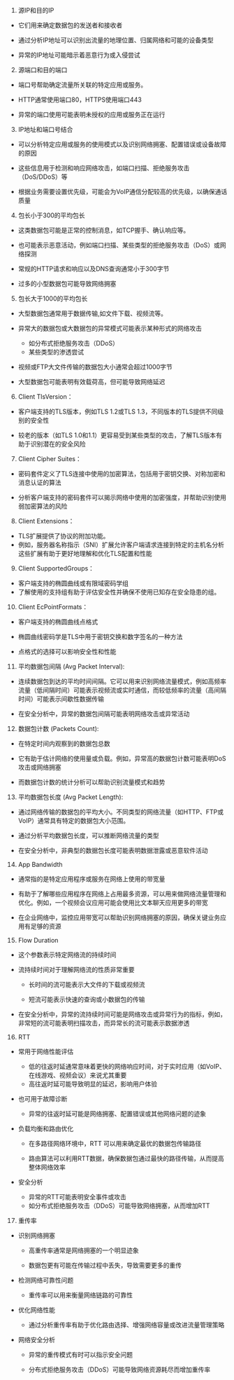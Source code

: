 1. 源IP和目的IP

- 它们用来确定数据包的发送者和接收者

- 通过分析IP地址可以识别出流量的地理位置、归属网络和可能的设备类型

- 异常的IP地址可能暗示着恶意行为或入侵尝试

2. 源端口和目的端口

- 端口号帮助确定流量所关联的特定应用或服务。

- HTTP通常使用端口80，HTTPS使用端口443

- 异常的端口使用可能表明未授权的应用或服务正在运行

3. IP地址和端口号结合

- 可以分析特定应用或服务的使用模式以及识别网络拥塞、配置错误或设备故障的原因

- 这些信息用于检测和响应网络攻击，如端口扫描、拒绝服务攻击（DoS/DDoS）等

- 根据业务需要设置优先级，可能会为VoIP通信分配较高的优先级，以确保通话质量

4. 包长小于300的平均包长

- 这类数据包可能是正常的控制消息，如TCP握手、确认响应等。

- 也可能表示恶意活动，例如端口扫描、某些类型的拒绝服务攻击（DoS）或网络探测

- 常规的HTTP请求和响应以及DNS查询通常小于300字节

- 过多的小型数据包可能导致网络拥塞

5. 包长大于1000的平均包长

- 大型数据包通常用于数据传输,如文件下载、视频流等。

- 异常大的数据包或大数据包的异常模式可能表示某种形式的网络攻击
  - 如分布式拒绝服务攻击（DDoS）
  - 某些类型的渗透尝试

- 视频或FTP大文件传输的数据包大小通常会超过1000字节
- 大型数据包可能表明有效载荷高，但可能导致网络延迟

6. Client TlsVersion：

- 客户端支持的TLS版本，例如TLS 1.2或TLS 1.3，不同版本的TLS提供不同级别的安全性

- 较老的版本（如TLS 1.0和1.1）更容易受到某些类型的攻击，了解TLS版本有助于识别潜在的安全风险

7. Client Cipher Suites：

- 密码套件定义了TLS连接中使用的加密算法，包括用于密钥交换、对称加密和消息认证的算法

- 分析客户端支持的密码套件可以揭示网络中使用的加密强度，并帮助识别使用弱加密算法的风险

8. Client Extensions：

- TLS扩展提供了协议的附加功能。
- 例如，服务器名称指示（SNI）扩展允许客户端请求连接到特定的主机名分析这些扩展有助于更好地理解和优化TLS配置和性能

9. Client SupportedGroups：

- 客户端支持的椭圆曲线或有限域密码学组
- 了解使用的支持组有助于评估安全性并确保不使用已知存在安全隐患的组。

10. Client EcPointFormats：

- 客户端支持的椭圆曲线点格式

- 椭圆曲线密码学是TLS中用于密钥交换和数字签名的一种方法

- 点格式的选择可以影响安全性和性能

11. 平均数据包间隔 (Avg Packet Interval): 

- 连续数据包到达的平均时间间隔。它可以用来识别网络流量模式，例如高频率流量（低间隔时间）可能表示视频流或实时通信，而较低频率的流量（高间隔时间）可能表示间歇性数据传输

- 在安全分析中，异常的数据包间隔可能表明网络攻击或异常活动

12. 数据包计数 (Packets Count):

- 在特定时间内观察到的数据包总数

- 它有助于估计网络的使用量或负载。例如，异常高的数据包计数可能表明DoS攻击或网络拥塞

- 而数据包计数的统计分析可以帮助识别流量模式和趋势

13. 平均数据包长度 (Avg Packet Length): 

- 通过网络传输的数据包的平均大小。不同类型的网络流量（如HTTP、FTP或VoIP）通常具有特定的数据包大小范围。
- 通过分析平均数据包长度，可以推断网络流量的类型

- 在安全分析中，非典型的数据包长度可能表明数据泄露或恶意软件活动

14. App Bandwidth 

- 通常指的是特定应用程序或服务在网络上使用的带宽量

- 有助于了解哪些应用程序在网络上占用最多资源，可以用来做网络流量管理和优化。例如，一个视频会议应用可能会使用比文本聊天应用更多的带宽

- 在企业网络中，监控应用带宽可以帮助识别网络拥塞的原因，确保关键业务应用有足够的资源

15. Flow Duration 

- 这个参数表示特定网络流的持续时间

- 流持续时间对于理解网络流的性质非常重要

  - 长时间的流可能表示大文件的下载或视频流

  - 短流可能表示快速的查询或小数据包的传输

- 在安全分析中，异常的流持续时间可能是网络攻击或异常行为的指标，例如，非常短的流可能表明扫描攻击，而异常长的流可能表示数据渗透

16. RTT

- 常用于网络性能评估
  - 低的往返时延通常意味着更快的网络响应时间，对于实时应用（如VoIP、在线游戏、视频会议）来说尤其重要
  - 高往返时延可能导致明显的延迟，影响用户体验

- 也可用于故障诊断

  - 异常的往返时延可能是网络拥塞、配置错误或其他网络问题的迹象

- 负载均衡和路由优化

  - 在多路径网络环境中，RTT 可以用来确定最优的数据包传输路径

  - 路由算法可以利用RTT数据，确保数据包通过最快的路径传输，从而提高整体网络效率

- 安全分析
  - 异常的RTT可能表明安全事件或攻击
  - 如分布式拒绝服务攻击（DDoS）可能导致网络拥塞，从而增加RTT

17. 重传率

- 识别网络拥塞

  - 高重传率通常是网络拥塞的一个明显迹象

  - 数据包更有可能在传输过程中丢失，导致需要更多的重传

- 检测网络可靠性问题
  - 重传率可以用来衡量网络链路的可靠性

- 优化网络性能
  - 通过分析重传率有助于优化路由选择、增强网络容量或改进流量管理策略

- 网络安全分析

  - 异常的重传模式有时可以指示安全问题

  - 分布式拒绝服务攻击（DDoS）可能导致网络资源耗尽而增加重传率